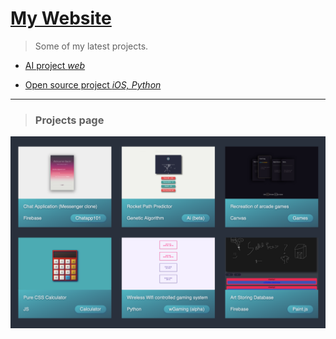 # [My Website](https://aayush9029.github.io/FinalWebpage/)

> Some of my latest projects.

- [AI project *web*](https://aayush9029.github.io/FinalWebpage/pages/projects/NN/index.html)

- [Open source project *iOS, Python*](https://github.com/Aayush9029/Rifi)

---
> ### Projects page

![Projects Page](https://raw.githubusercontent.com/Aayush9029/FinalWebpage/gh-pages/img/projectImages.png)
